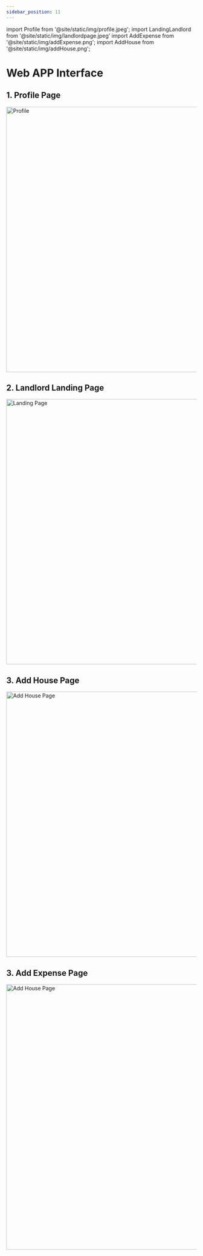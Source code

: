 ```yaml
---
sidebar_position: 11
---
```


import Profile from '@site/static/img/profile.jpeg';
import LandingLandlord from '@site/static/img/landlordpage.jpeg'
import AddExpense from '@site/static/img/addExpense.png';
import AddHouse from '@site/static/img/addHouse.png';

# Web APP Interface

## 1. Profile Page

<img src={Profile} alt="Profile" width="700"/>

## 2. Landlord Landing Page

<img src={LandingLandlord} alt="Landing Page" width="700"/>

## 3. Add House Page

<img src={AddHouse} alt="Add House Page" width="700"/>

## 3. Add Expense Page

<img src={AddExpense} alt="Add House Page" width="700"/>